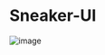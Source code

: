# Sneaker-UI
 
![image](https://github.com/Meizzosama/Sneaker-UI/assets/100303780/b7eb9182-f51a-45c5-95f6-022446dcce10)
